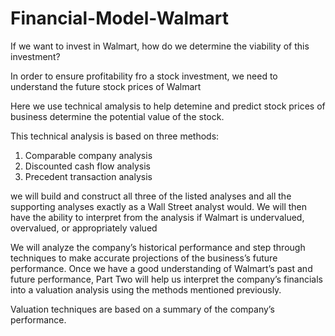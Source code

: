 # Financial-Model-Walmart

If we want to invest in Walmart, how do we determine the viability of this investment?

In order to ensure profitability fro a stock investment, we need to understand the future stock prices of Walmart

Here we use  technical amalysis to help detemine and predict stock prices of business
determine the potential value of the stock.

 This technical analysis is based on three methods:
 1. Comparable company analysis
 2. Discounted cash flow analysis
 3. Precedent transaction analysis

we will build and 
construct all three of the listed analyses and all the supporting analyses exactly as a Wall Street analyst would. We will then have the ability to interpret from the analysis if Walmart is undervalued, overvalued, or appropriately valued

 We will analyze the company’s historical performance and step through techniques to make accurate projections of the business’s future performance.
Once we have a good understanding of Walmart’s past and future 
performance, Part Two will help us interpret the company’s financials into 
a valuation analysis using the methods mentioned previously. 

 Valuation 
techniques are based on a summary of the company’s performance.

